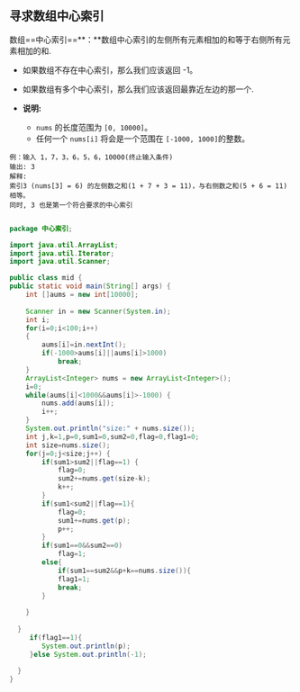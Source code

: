 ## 寻求数组中心索引

数组==中心索引==**：**数组中心索引的左侧所有元素相加的和等于右侧所有元素相加的和. 

- 如果数组不存在中心索引，那么我们应该返回 -1。

- 如果数组有多个中心索引，那么我们应该返回最靠近左边的那一个.
- **说明:**
  - `nums` 的长度范围为 `[0, 10000]`。
  - 任何一个 `nums[i]` 将会是一个范围在 `[-1000, 1000]`的整数。

```
例：输入 1，7，3，6，5，6，10000(终止输入条件)
输出: 3
解释: 
索引3 (nums[3] = 6) 的左侧数之和(1 + 7 + 3 = 11)，与右侧数之和(5 + 6 = 11)相等。
同时, 3 也是第一个符合要求的中心索引
```

```java

package 中心索引;

import java.util.ArrayList;
import java.util.Iterator;
import java.util.Scanner;

public class mid {
public static void main(String[] args) {
	int []aums = new int[10000];
	
	Scanner in = new Scanner(System.in);
	int i;
	for(i=0;i<100;i++)
	{
		aums[i]=in.nextInt();
		if(-1000>aums[i]||aums[i]>1000)
			break;
	}
	ArrayList<Integer> nums = new ArrayList<Integer>();
	i=0;
	while(aums[i]<1000&&aums[i]>-1000) {
		nums.add(aums[i]);
		i++;
	}
	System.out.println("size:" + nums.size());
	int j,k=1,p=0,sum1=0,sum2=0,flag=0,flag1=0;
	int size=nums.size();
	for(j=0;j<size;j++) {
		if(sum1>sum2||flag==1) {
			flag=0;
		    sum2+=nums.get(size-k);
		    k++;
		}
		if(sum1<sum2||flag==1){
			flag=0;
			sum1+=nums.get(p);
			p++;
		}
		if(sum1==0&&sum2==0)
			flag=1;
		else{
			if(sum1==sum2&&p+k==nums.size()){
			flag1=1;
			break;
		}
			
	}
		
  }
	 if(flag1==1){
		System.out.println(p);
	 }else System.out.println(-1);
	
  }
}
```



